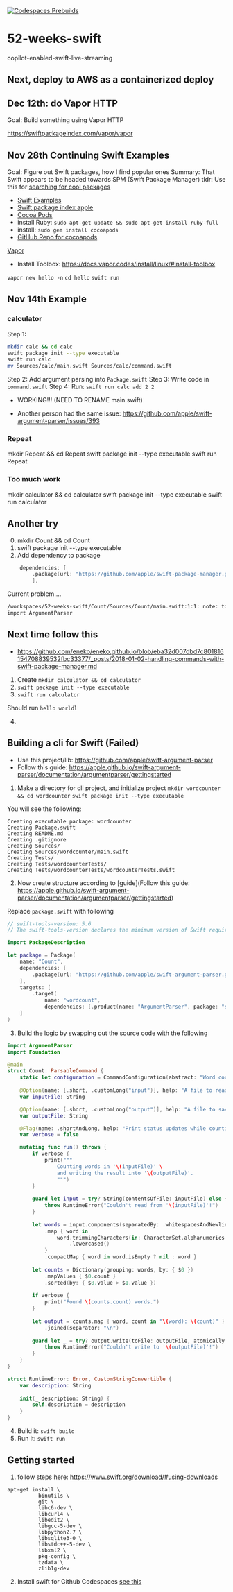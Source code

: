 [![Codespaces Prebuilds](https://github.com/nogibjj/52-weeks-swift/actions/workflows/codespaces/create_codespaces_prebuilds/badge.svg)](https://github.com/nogibjj/52-weeks-swift/actions/workflows/codespaces/create_codespaces_prebuilds)

# 52-weeks-swift
copilot-enabled-swift-live-streaming

## Next, deploy to AWS as a containerized deploy


## Dec 12th: do Vapor HTTP

Goal:  Build something using Vapor HTTP

https://swiftpackageindex.com/vapor/vapor


## Nov 28th Continuing Swift Examples

Goal:  Figure out Swift packages, how I find popular ones
Summary:  That Swift appears to be headed towards SPM (Swift Package Manager)
tldr:  Use this for [searching for cool packages](https://swiftpackageindex.com/search?query=stars%3A%3E1000)

* [Swift Examples](https://developer.apple.com/documentation/xcode/swift-packages)
* [Swift package index apple](https://swiftpackageindex.com/apple)
* [Cocoa Pods](https://cocoapods.org/)
* install Ruby:  `sudo apt-get update && sudo apt-get install ruby-full`
* install:  `sudo gem install cocoapods`
* [GitHub Repo for cocoapods](https://github.com/CocoaPods/CocoaPods)

[Vapor](https://swiftpackageindex.com/vapor/vapor)
* Install Toolbox:  https://docs.vapor.codes/install/linux/#install-toolbox

`vapor new hello -n`
`cd hello`
`swift run`

## Nov 14th Example 

### calculator

Step 1:
```bash
mkdir calc && cd calc
swift package init --type executable
swift run calc
mv Sources/calc/main.swift Sources/calc/command.swift
```

Step 2:  Add argument parsing into `Package.swift`
Step 3:  Write code in `command.swift`
Step 4:  Run:  `swift run calc add 2 2`


* WORKING!!! (NEED TO RENAME main.swift)

* Another person had the same issue:  https://github.com/apple/swift-argument-parser/issues/393 

### Repeat

mkdir Repeat && cd Repeat
swift package init --type executable
swift run Repeat


### Too much work

mkdir calculator && cd calculator
swift package init --type executable
swift run calculator

## Another try
0. mkdir Count && cd Count
1. swift package init --type executable
2. Add dependency to package

```swift
    dependencies: [
        .package(url: "https://github.com/apple/swift-package-manager.git", from: "0.1.0"),
        ],
```

Current problem....

```bash
/workspaces/52-weeks-swift/Count/Sources/Count/main.swift:1:1: note: top-level code defined in this source file
import ArgumentParser
````


## Next time follow this

* https://github.com/eneko/eneko.github.io/blob/eba32d007dbd7c801816154708839532fbc33377/_posts/2018-01-02-handling-commands-with-swift-package-manager.md

1. Create `mkdir calculator && cd calculator`
2. `swift package init --type executable`
3. `swift run calculator`

Should run `hello worldl`

4.  


## Building a cli for Swift (Failed)

* Use this project/lib:  https://github.com/apple/swift-argument-parser
* Follow this guide:  https://apple.github.io/swift-argument-parser/documentation/argumentparser/gettingstarted

1.  Make a directory for cli project, and initialize project
`mkdir wordcounter && cd wordcounter`
`swift package init --type executable`

You will see the following:
```
Creating executable package: wordcounter
Creating Package.swift
Creating README.md
Creating .gitignore
Creating Sources/
Creating Sources/wordcounter/main.swift
Creating Tests/
Creating Tests/wordcounterTests/
Creating Tests/wordcounterTests/wordcounterTests.swift
```

2. Now create structure according to [guide](Follow this guide:  https://apple.github.io/swift-argument-parser/documentation/argumentparser/gettingstarted)  

Replace `package.swift` with following
```swift
// swift-tools-version: 5.6
// The swift-tools-version declares the minimum version of Swift required to build this package.

import PackageDescription

let package = Package(
    name: "Count",
    dependencies: [
        .package(url: "https://github.com/apple/swift-argument-parser.git", from: "1.0.0"),
    ],
    targets: [
        .target(
            name: "wordcount",
            dependencies: [.product(name: "ArgumentParser", package: "swift-argument-parser")]),
    ]
)
```
3.  Build the logic by swapping out the source code with the following

```swift
import ArgumentParser
import Foundation

@main
struct Count: ParsableCommand {
    static let configuration = CommandConfiguration(abstract: "Word counter.")
    
    @Option(name: [.short, .customLong("input")], help: "A file to read.")
    var inputFile: String

    @Option(name: [.short, .customLong("output")], help: "A file to save word counts to.")
    var outputFile: String

    @Flag(name: .shortAndLong, help: "Print status updates while counting.")
    var verbose = false

    mutating func run() throws {
        if verbose {
            print("""
                Counting words in '\(inputFile)' \
                and writing the result into '\(outputFile)'.
                """)
        }
 
        guard let input = try? String(contentsOfFile: inputFile) else {
            throw RuntimeError("Couldn't read from '\(inputFile)'!")
        }
        
        let words = input.components(separatedBy: .whitespacesAndNewlines)
            .map { word in
                word.trimmingCharacters(in: CharacterSet.alphanumerics.inverted)
                    .lowercased()
            }
            .compactMap { word in word.isEmpty ? nil : word }
        
        let counts = Dictionary(grouping: words, by: { $0 })
            .mapValues { $0.count }
            .sorted(by: { $0.value > $1.value })
        
        if verbose {
            print("Found \(counts.count) words.")
        }
        
        let output = counts.map { word, count in "\(word): \(count)" }
            .joined(separator: "\n")
        
        guard let _ = try? output.write(toFile: outputFile, atomically: true, encoding: .utf8) else {
            throw RuntimeError("Couldn't write to '\(outputFile)'!")
        }
    }
}

struct RuntimeError: Error, CustomStringConvertible {
    var description: String
    
    init(_ description: String) {
        self.description = description
    }
}
```

4.  Build it:  `swift build`
5.  Run it:  `swift run`






## Getting started

1. follow steps here:  https://www.swift.org/download/#using-downloads 

```
apt-get install \
          binutils \
          git \
          libc6-dev \
          libcurl4 \
          libedit2 \
          libgcc-5-dev \
          libpython2.7 \
          libsqlite3-0 \
          libstdc++-5-dev \
          libxml2 \
          pkg-config \
          tzdata \
          zlib1g-dev
```

2.  Install swift for Github Codespaces [see this](https://www.swift.org/download/)
